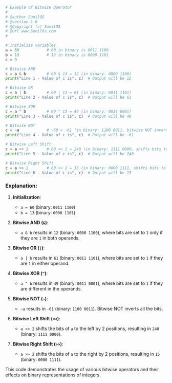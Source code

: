 
```python
# Example of Bitwise Operator
# 
# @author SunilOS  
# @version 1.0
# @Copyright (c) SunilOS  
# @Url www.SunilOs.com
#

# Initialize variables
a = 60            # 60 in binary is 0011 1100
b = 13            # 13 in binary is 0000 1101
c = 0

# Bitwise AND
c = a & b         # 60 & 13 = 12 (in binary: 0000 1100)
print("Line 1 - Value of c is", c)  # Output will be 12

# Bitwise OR
c = a | b         # 60 | 13 = 61 (in binary: 0011 1101)
print("Line 2 - Value of c is", c)  # Output will be 61

# Bitwise XOR
c = a ^ b         # 60 ^ 13 = 49 (in binary: 0011 0001)
print("Line 3 - Value of c is", c)  # Output will be 49

# Bitwise NOT
c = ~a            # ~60 = -61 (in binary: 1100 0011, bitwise NOT inverts the bits)
print("Line 4 - Value of c is", c)  # Output will be -61

# Bitwise Left Shift
c = a << 2        # 60 << 2 = 240 (in binary: 1111 0000, shifts bits to the left by 2 positions)
print("Line 5 - Value of c is", c)  # Output will be 240

# Bitwise Right Shift
c = a >> 2        # 60 >> 2 = 15 (in binary: 0000 1111, shifts bits to the right by 2 positions)
print("Line 6 - Value of c is", c)  # Output will be 15
```

### Explanation:

1. **Initialization**:
   - `a = 60` (binary: `0011 1100`)
   - `b = 13` (binary: `0000 1101`)

2. **Bitwise AND (`&`)**:
   - `a & b` results in `12` (binary: `0000 1100`), where bits are set to `1` only if they are `1` in both operands.

3. **Bitwise OR (`|`)**:
   - `a | b` results in `61` (binary: `0011 1101`), where bits are set to `1` if they are `1` in either operand.

4. **Bitwise XOR (`^`)**:
   - `a ^ b` results in `49` (binary: `0011 0001`), where bits are set to `1` if they are different in the operands.

5. **Bitwise NOT (`~`)**:
   - `~a` results in `-61` (binary: `1100 0011`). Bitwise NOT inverts all the bits.

6. **Bitwise Left Shift (`<<`)**:
   - `a << 2` shifts the bits of `a` to the left by 2 positions, resulting in `240` (binary: `1111 0000`).

7. **Bitwise Right Shift (`>>`)**:
   - `a >> 2` shifts the bits of `a` to the right by 2 positions, resulting in `15` (binary: `0000 1111`).

This code demonstrates the usage of various bitwise operators and their effects on binary representations of integers.
